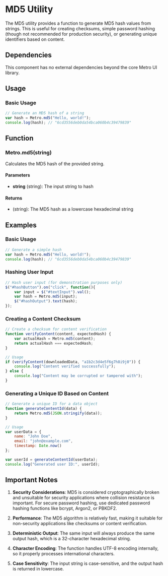 # MD5 Utility

The MD5 utility provides a function to generate MD5 hash values from strings. This is useful for creating checksums, simple password hashing (though not recommended for production security), or generating unique identifiers based on content.

## Dependencies

This component has no external dependencies beyond the core Metro UI library.

## Usage

### Basic Usage

```javascript
// Generate an MD5 hash of a string
var hash = Metro.md5("Hello, world!");
console.log(hash); // "6cd3556deb0da54bca060b4c39479839"
```

## Function

### Metro.md5(string)

Calculates the MD5 hash of the provided string.

#### Parameters
- **string** (string): The input string to hash

#### Returns
- (string): The MD5 hash as a lowercase hexadecimal string

## Examples

### Basic Usage
```javascript
// Generate a simple hash
var hash = Metro.md5("Hello, world!");
console.log(hash); // "6cd3556deb0da54bca060b4c39479839"
```

### Hashing User Input
```javascript
// Hash user input (for demonstration purposes only)
$("#hashButton").on("click", function(){
    var input = $("#textInput").val();
    var hash = Metro.md5(input);
    $("#hashOutput").text(hash);
});
```

### Creating a Content Checksum
```javascript
// Create a checksum for content verification
function verifyContent(content, expectedHash) {
    var actualHash = Metro.md5(content);
    return actualHash === expectedHash;
}

// Usage
if (verifyContent(downloadedData, "a1b2c3d4e5f6g7h8i9j0")) {
    console.log("Content verified successfully");
} else {
    console.log("Content may be corrupted or tampered with");
}
```

### Generating a Unique ID Based on Content
```javascript
// Generate a unique ID for a data object
function generateContentId(data) {
    return Metro.md5(JSON.stringify(data));
}

// Usage
var userData = {
    name: "John Doe",
    email: "john@example.com",
    timestamp: Date.now()
};

var userId = generateContentId(userData);
console.log("Generated user ID:", userId);
```

## Important Notes

1. **Security Considerations**: MD5 is considered cryptographically broken and unsuitable for security applications where collision resistance is important. For secure password hashing, use dedicated password hashing functions like bcrypt, Argon2, or PBKDF2.

2. **Performance**: The MD5 algorithm is relatively fast, making it suitable for non-security applications like checksums or content verification.

3. **Deterministic Output**: The same input will always produce the same output hash, which is a 32-character hexadecimal string.

4. **Character Encoding**: The function handles UTF-8 encoding internally, so it properly processes international characters.

5. **Case Sensitivity**: The input string is case-sensitive, and the output hash is returned in lowercase.